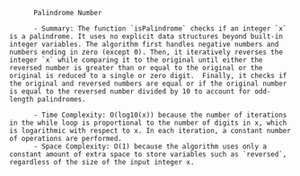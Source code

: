 
          Palindrome Number

          - Summary: The function `isPalindrome` checks if an integer `x` is a palindrome. It uses no explicit data structures beyond built-in integer variables. The algorithm first handles negative numbers and numbers ending in zero (except 0). Then, it iteratively reverses the integer `x` while comparing it to the original until either the reversed number is greater than or equal to the original or the original is reduced to a single or zero digit.  Finally, it checks if the original and reversed numbers are equal or if the original number is equal to the reversed number divided by 10 to account for odd-length palindromes.

          - Time Complexity: O(log10(x)) because the number of iterations in the while loop is proportional to the number of digits in x, which is logarithmic with respect to x. In each iteration, a constant number of operations are performed.
          - Space Complexity: O(1) because the algorithm uses only a constant amount of extra space to store variables such as `reversed`, regardless of the size of the input integer x.
          
